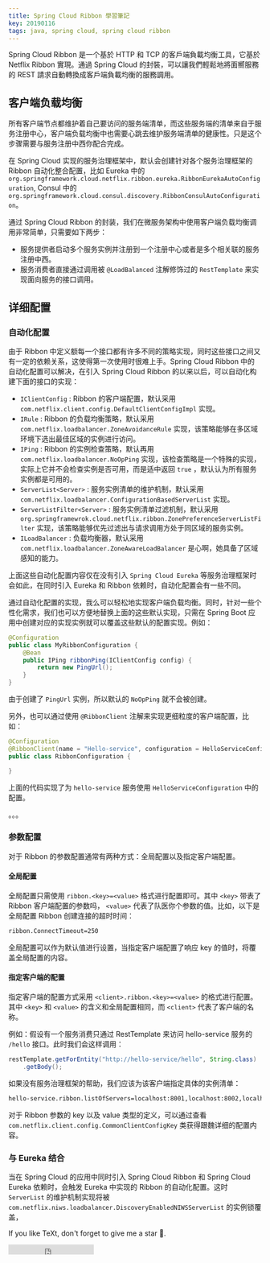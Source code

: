 ```yaml
---
title: Spring Cloud Ribbon 學習筆記
key: 20190116
tags: java, spring cloud, spring cloud ribbon
---
```


Spring Cloud Ribbon 是一个基於 HTTP 和 TCP 的客戶端負載均衡工具，它基於 Netflix Ribbon 實現。通過 Spring Cloud 的封裝，可以讓我們輕鬆地將面嚮服務的 REST 請求自動轉換成客戶端負載均衡的服務調用。


<!--more-->

## 客户端负载均衡

所有客户端节点都维护着自己要访问的服务端清单，而这些服务端的清单来自于服务注册中心，客户端负载均衡中也需要心跳去维护服务端清单的健康性。只是这个步骤需要与服务注册中西你配合完成。

在 Spring Cloud 实现的服务治理框架中，默认会创建针对各个服务治理框架的 Ribbon 自动化整合配置，比如 Eureka 中的 
`org.springframework.cloud.netflix.ribbon.eureka.RibbonEurekaAutoConfiguration`, Consul 中的 
`org.springframework.cloud.consul.discovery.RibbonConsulAutoConfiguration`。

通过 Spring Cloud Ribbon 的封装，我们在微服务架构中使用客户端负载均衡调用非常简单，只需要如下两步：

- 服务提供者启动多个服务实例并注册到一个注册中心或者是多个相关联的服务注册中西。
- 服务消费者直接通过调用被 `@LoadBalanced` 注解修饰过的 `RestTemplate` 来实现面向服务的接口调用。


## 详细配置

### 自动化配置

由于 Ribbon 中定义额每一个接口都有许多不同的策略实现，同时这些接口之间又有一定的依赖关系，这使得第一次使用时很难上手。Spring Cloud Ribbon 中的自动化配置可以解决，在引入 Spring Cloud Ribbon 的以来以后，可以自动化构建下面的接口的实现：

- `IClientConfig` : Ribbon 的客户端配置，默认采用 `com.netflix.client.config.DefaultClientConfigImpl` 实现。
- `IRule` : Ribbon 的负载均衡策略，默认采用 `com.netflix.loadbalancer.ZoneAvoidanceRule` 实现，该策略能够在多区域环境下选出最佳区域的实例进行访问。
- `IPing` : Ribbon 的实例检查策略，默认再用 `com.netflix.loadbalancer.NoOpPing` 实现，该检查策略是一个特殊的实现，实际上它并不会检查实例是否可用，而是适中返回 `true` ，默认认为所有服务实例都是可用的。
- `ServerList<Server>` : 服务实例清单的维护机制，默认采用 `com.netflix.loadbalancer.ConfigurationBasedServerList` 实现。
- `ServerListFilter<Server>` : 服务实例清单过滤机制，默认采用  `org.springframewrok.cloud.netflix.ribbon.ZonePreferenceServerListFilter` 实现，该策略能够优先过滤出与请求调用方处于同区域的服务实例。
- `ILoadBalancer` : 负载均衡器，默认采用 `com.netflix.loadbalancer.ZoneAwareLoadBalancer` 是心啊，她具备了区域感知的能力。

上面这些自动化配置内容仅在没有引入 `Spring Cloud Eureka` 等服务治理框架时会如此，在同时引入 Eureka 和 Ribbon 依赖时，自动化配置会有一些不同。

通过自动化配置的实现，我么可以轻松地实现客户端负载均衡。同时，针对一些个性化需求，我们也可以方便地替换上面的这些默认实现，只需在 Spring Boot 应用中创建对应的实现实例就可以覆盖这些默认的配置实现。例如：

```java
@Configuration
public class MyRibbonConfiguration {
    @Bean
    public IPing ribbonPing(IClientConfig config) {
        return new PingUrl();
    }
}

```

由于创建了 `PingUrl` 实例，所以默认的 `NoOpPing` 就不会被创建。


另外，也可以通过使用 `@RibbonClient` 注解来实现更细粒度的客户端配置，比如：

```java
@Configuration
@RibbonClient(name = "Hello-service", configuration = HelloServiceConfiguration.class)
public class RibbonConfiguration {

}
```

 上面的代码实现了为 `hello-service` 服务使用 `HelloServiceConfiguration` 中的配置。

。。。

### 参数配置

对于 Ribbon 的参数配置通常有两种方式：全局配置以及指定客户端配置。

#### 全局配置

全局配置只需使用 `ribbon.<key>=<value>` 格式进行配置即可。其中 `<key>` 带表了 Ribbon 客户端配置的参数吗， `<value>` 代表了队医你个参数的值。比如，以下是全局配置 Ribbon 创建连接的超时时间：

```bash
ribbon.ConnectTimeout=250
```

全局配置可以作为默认值进行设置，当指定客户端配置了响应 key 的值时，将覆盖全局配置的内容。

#### 指定客户端的配置

指定客户端的配置方式采用  `<client>.ribbon.<key>=<value>` 的格式进行配置。其中 `<key>` 和 `<value>` 的含义和全局配置相同，而 `<client>` 代表了客户端的名称。

例如：假设有一个服务消费只通过 RestTemplate 来访问 hello-service 服务的 `/hello` 接口。此时我们会这样调用：

```java
restTemplate.getForEntity("http://hello-service/hello", String.class)
    .getBody();
```

如果没有服务治理框架的帮助，我们应该为该客户端指定具体的实例清单：

```bash
hello-service.ribbon.listOfServers=localhost:8001,localhost:8002,localhost:8003
```

对于 Ribbon 参数的 key 以及 value 类型的定义，可以通过查看 `com.netflix.client.config.CommonClientConfigKey` 类获得跟魏详细的配置内容。


### 与 Eureka 结合

当在 Spring Cloud 的应用中同时引入 Spring Cloud Ribbon 和 Spring Cloud Eureka 依赖时，会触发 Eureka 中实现的 Ribbon 的自动化配置。这时 `ServerList` 的维护机制实现将被 `com.netflix.niws.loadbalancer.DiscoveryEnabledNIWSServerList` 的实例锁覆盖，













If you like TeXt, don't forget to give me a star :star2:.

<iframe src="https://ghbtns.com/github-btn.html?user=kitian616&repo=jekyll-TeXt-theme&type=star&count=true" frameborder="0" scrolling="0" width="170px" height="20px"></iframe>
